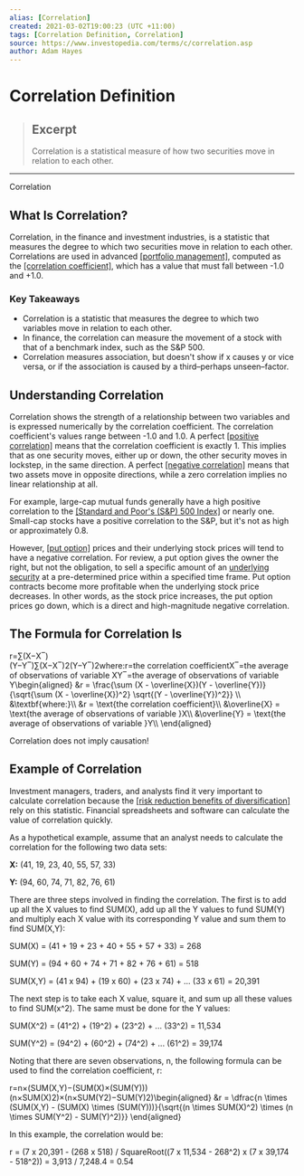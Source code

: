 ```yaml
---
alias: [Correlation]
created: 2021-03-02T19:00:23 (UTC +11:00)
tags: [Correlation Definition, Correlation]
source: https://www.investopedia.com/terms/c/correlation.asp
author: Adam Hayes
---
```


# Correlation Definition

> ## Excerpt
> Correlation is a statistical measure of how two securities move in relation to each other.

---

Correlation
## What Is Correlation?

Correlation, in the finance and investment industries, is a statistic that measures the degree to which two securities move in relation to each other. Correlations are used in advanced [[portfolio management]](https://www.investopedia.com/terms/p/portfoliomanagement.asp), computed as the [[correlation coefficient]](https://www.investopedia.com/terms/c/correlationcoefficient.asp), which has a value that must fall between -1.0 and +1.0.

### Key Takeaways

-   Correlation is a statistic that measures the degree to which two variables move in relation to each other.
-   In finance, the correlation can measure the movement of a stock with that of a benchmark index, such as the S&P 500.
-   Correlation measures association, but doesn't show if x causes y or vice versa, or if the association is caused by a third–perhaps unseen–factor.

## Understanding Correlation

Correlation shows the strength of a relationship between two variables and is expressed numerically by the correlation coefficient. The correlation coefficient's values range between -1.0 and 1.0. A perfect [[positive correlation]](https://www.investopedia.com/terms/p/positive-correlation.asp) means that the correlation coefficient is exactly 1. This implies that as one security moves, either up or down, the other security moves in lockstep, in the same direction. A perfect [[negative correlation]](https://www.investopedia.com/terms/n/negative-correlation.asp) means that two assets move in opposite directions, while a zero correlation implies no linear relationship at all.

For example, large-cap mutual funds generally have a high positive correlation to the [[Standard and Poor's (S&P) 500 Index]](https://www.investopedia.com/terms/s/sp500.asp) or nearly one. Small-cap stocks have a positive correlation to the S&P, but it's not as high or approximately 0.8.

However, [[put option]](https://www.investopedia.com/terms/p/putoption.asp) prices and their underlying stock prices will tend to have a negative correlation. For review, a put option gives the owner the right, but not the obligation, to sell a specific amount of an [underlying security](https://www.investopedia.com/terms/u/underlying-security.asp) at a pre-determined price within a specified time frame. Put option contracts become more profitable when the underlying stock price decreases. In other words, as the stock price increases, the put option prices go down, which is a direct and high-magnitude negative correlation.

## The Formula for Correlation Is

r\=∑(X−X‾)(Y−Y‾)∑(X−X‾)2(Y−Y‾)2where:r\=the correlation coefficientX‾\=the average of observations of variable XY‾\=the average of observations of variable Y\\begin{aligned} &r = \\frac{\\sum (X - \\overline{X})(Y - \\overline{Y})}{\\sqrt{\\sum (X - \\overline{X})^2} \\sqrt{(Y - \\overline{Y})^2}} \\\\ &\\textbf{where:}\\\\ &r = \\text{the correlation coefficient}\\\\ &\\overline{X} = \\text{the average of observations of variable }X\\\\ &\\overline{Y} = \\text{the average of observations of variable }Y\\\\ \\end{aligned}

Correlation does not imply causation!

## Example of Correlation

Investment managers, traders, and analysts find it very important to calculate correlation because the [[risk reduction benefits of diversification]](https://www.investopedia.com/articles/basics/11/5-portfolio-protection-strategies.asp) rely on this statistic. Financial spreadsheets and software can calculate the value of correlation quickly.

As a hypothetical example, assume that an analyst needs to calculate the correlation for the following two data sets:

**X:** (41, 19, 23, 40, 55, 57, 33)

**Y:** (94, 60, 74, 71, 82, 76, 61)

There are three steps involved in finding the correlation. The first is to add up all the X values to find SUM(X), add up all the Y values to fund SUM(Y) and multiply each X value with its corresponding Y value and sum them to find SUM(X,Y):

SUM(X) = (41 + 19 + 23 + 40 + 55 + 57 + 33) = 268

SUM(Y) = (94 + 60 + 74 + 71 + 82 + 76 + 61) = 518

SUM(X,Y) = (41 x 94) + (19 x 60) + (23 x 74) + ... (33 x 61) = 20,391

The next step is to take each X value, square it, and sum up all these values to find SUM(x^2). The same must be done for the Y values:

SUM(X^2) = (41^2) + (19^2) + (23^2) + ... (33^2) = 11,534

SUM(Y^2) = (94^2) + (60^2) + (74^2) + ... (61^2) = 39,174

Noting that there are seven observations, n, the following formula can be used to find the correlation coefficient, r:

r\=n×(SUM(X,Y)−(SUM(X)×(SUM(Y)))(n×SUM(X)2)×(n×SUM(Y2)−SUM(Y)2)\\begin{aligned} &r = \\dfrac{n \\times (SUM(X,Y) - (SUM(X) \\times (SUM(Y)))}{\\sqrt{(n \\times SUM(X)^2) \\times (n \\times SUM(Y^2) - SUM(Y)^2)}} \\end{aligned}

In this example, the correlation would be:

r = (7 x 20,391 - (268 x 518) / SquareRoot((7 x 11,534 - 268^2) x (7 x 39,174 - 518^2)) = 3,913 / 7,248.4 = 0.54
